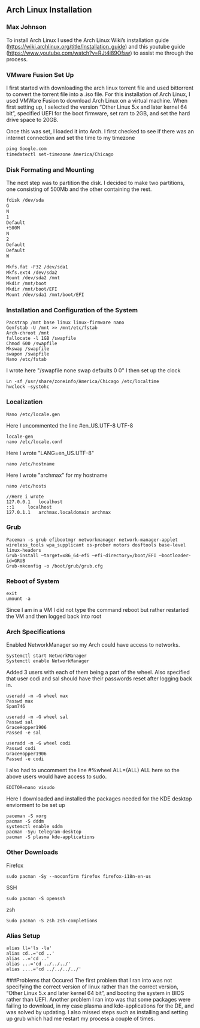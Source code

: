 ## Arch Linux Installation
### Max Johnson

To install Arch Linux I used the Arch Linux Wiki’s installation guide (https://wiki.archlinux.org/title/Installation_guide) and this youtube guide (https://www.youtube.com/watch?v=RJt4i89Ofsw) to assist me through the process.


### VMware Fusion Set Up
I first started with downloading the arch linux torrent file and used bittorrent to convert the torrent file into a .iso file. For this installation of Arch Linux, I used VMWare Fusion to download Arch Linux on a virtual machine. When first setting up, I selected the version “Other Linux 5.x and later kernel 64 bit”, specified UEFI for the boot firmware, set ram to 2GB, and set the hard drive space to 20GB.

Once this was set, I loaded it into Arch. I first checked to see if there was an internet connection and set the time to my timezone
```markdown
ping Google.com
timedatectl set-timezone America/Chicago
```

### Disk Formating and Mounting
The next step was to partition the disk. I decided to make two partitions, one consisting of 500Mb and the other containing the rest. 
```markdown
fdisk /dev/sda
G
N
1
Default
+500M 
N
2
Default
Default
W

Mkfs.fat -F32 /dev/sda1
Mkfs.ext4 /dev/sda2
Mount /dev/sda2 /mnt 
Mkdir /mnt/boot
Mkdir /mnt/boot/EFI
Mount /dev/sda1 /mnt/boot/EFI
```
### Installation and Configuration of the System
```
Pacstrap /mnt base linux linux-firmware nano
Genfstab -U /mnt >> /mnt/etc/fstab
Arch-chroot /mnt
fallocate -l 1GB /swapfile
Chmod 600 /swapfile
Mkswap /swapfile
swapon /swapfile
Nano /etc/fstab 
```
I wrote here "/swapfile none swap defaults 0 0"
I then set up the clock
```
Ln -sf /usr/share/zoneinfo/America/Chicago /etc/localtime 
hwclock —systohc 
```
### Localization
```
Nano /etc/locale.gen
```
Here I uncommented the line #en_US.UTF-8 UTF-8
```
locale-gen
nano /etc/locale.conf
```
Here I wrote "LANG=en_US.UTF-8"
```
nano /etc/hostname 
```
Here I wrote "archmax" for my hostname
```
nano /etc/hosts 

//Here i wrote
127.0.0.1	localhost
::1		localhost
127.0.1.1	archmax.localdomain	archmax
```
### Grub
```
Paceman -s grub efibootmgr networkmanager network-manager-applet wireless_tools wpa_supplicant os-prober motors dosftools base-level linux-headers
Grub-install —target=x86_64-efi —efi-directory=/boot/EFI —bootloader-id=GRUB
Grub-mkconfig -o /boot/grub/grub.cfg
```
### Reboot of System
```
exit
umount -a
```
Since I am in a VM I did not type the command reboot but rather restarted the VM and then logged back into root

### Arch Specifications
Enabled NetworkManager so my Arch could have access to networks.
```
Systemctl start NetworkManager
Systemctl enable NetworkManager
```
Added 3 users with each of them being a part of the wheel. Also specified that user codi and sal should have their passwords reset after logging back in.
```
useradd -m -G wheel max
Passwd max
Spam746

useradd -m -G wheel sal
Passwd sal
GraceHopper1906
Passed -e sal

useradd -m -G wheel codi
Passwd codi
GraceHopper1906
Passed -e codi
```
I also had to uncomment the line #%wheel ALL=(ALL) ALL here so the above users would have access to sudo.
```
EDITOR=nano visudo
```
Here I downloaded and installed the packages needed for the KDE desktop enviorment to be set up
```
paceman -S xorg
pacman -S dddm
systemctl enable sddm
pacman -Syu telegram-desktop 
pacman -S plasma kde-applications
```
### Other Downloads
Firefox
```
sudo pacman -Sy --noconfirm firefox firefox-i18n-en-us
```
SSH
```
sudo pacman -S openssh
```
zsh
```
Sudo pacman -S zsh zsh-completions
```
### Alias Setup
```
alias ll='ls -la'
alias cd..='cd ..'
alias ..='cd ..'
alias ...='cd ../../../'
alias ....='cd ../../../../'
```
###Problems that Occured
The first problem that I ran into was not specifying the correct version of linux rather than the correct version, “Other Linux 5.x and later kernel 64 bit”, and booting the system in BIOS rather than UEFI. Another problem I ran into was that some packages were failing to download, in my case plasma and kde-applications for the DE, and was solved by updating. I also missed steps such as installing and setting up grub which had me restart my process a couple of times.
